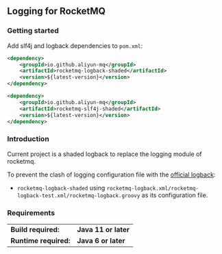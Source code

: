 ## Logging for RocketMQ

### Getting started

Add slf4j and logback dependencies to `pom.xml`:
```xml
<dependency>
    <groupId>io.github.aliyun-mq</groupId>
    <artifactId>rocketmq-logback-shaded</artifactId>
    <version>${latest-version}</version>
</dependency>

<dependency>
    <groupId>io.github.aliyun-mq</groupId>
    <artifactId>rocketmq-slf4j-shaded</artifactId>
    <version>${latest-version}</version>
</dependency>
```

### Introduction

Current project is a shaded logback to replace the logging module of rocketmq.

To prevent the clash of logging configuration file with the [official logback](https://github.com/qos-ch/logback):

* `rocketmq-logback-shaded` using `rocketmq-logback.xml/rocketmq-logback-test.xml/rocketmq-logback.groovy` as its
  configuration file.

### Requirements

<table>
  <tr>
    <td><b>Build required:</b></td>
    <td><b>Java 11 or later</b></td>
  </tr>
  <tr>
    <td><b>Runtime required:</b></td>
    <td><b>Java 6 or later</b></td>
  </tr>
</table>